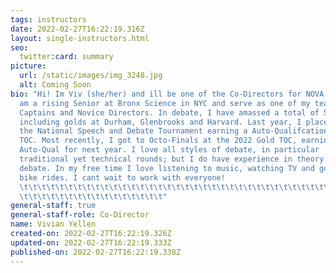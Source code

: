 ```yaml
---
tags: instructors
date: 2022-02-27T16:22:19.316Z
layout: single-instructors.html
seo:
  twitter:card: summary
picture:
  url: /static/images/img_3248.jpg
  alt: Coming Soon
bio: "Hi! Im Viv (she/her) and ill be one of the Co-Directors for NOVA 2022. I
  am a rising Senior at Bronx Science in NYC and serve as one of my teams
  Captains and Novice Directors. In debate, I have amassed a total of 5 bids
  including golds at Durham, Glenbrooks and Harvard. Last year, I placed 10th at
  the National Speech and Debate Tournament earning a Auto-Qualifcation to the
  TOC. Most recently, I got to Octo-Finals at the 2022 Gold TOC, earning an
  Auto-Qual for next year. I love all styles of debate, in particular
  traditional yet technical rounds; but I do have experience in theory and lay
  debate. In my free time I love listening to music, watching TV and going on
  bike rides. I cant wait to work with everyone!
  \t\t\t\t\t\t\t\t\t\t\t\t\t\t\t\t\t\t\t\t\t\t\t\t\t\t\t\t\t\t\t\t\t\t\t\t\t\t\t\
  \t\t\t\t\t\t\t\t\t\t\t\t\t\t\t\t"
general-staff: true
general-staff-role: Co-Director
name: Vivian Yellen
created-on: 2022-02-27T16:22:19.326Z
updated-on: 2022-02-27T16:22:19.333Z
published-on: 2022-02-27T16:22:19.338Z
---
```

